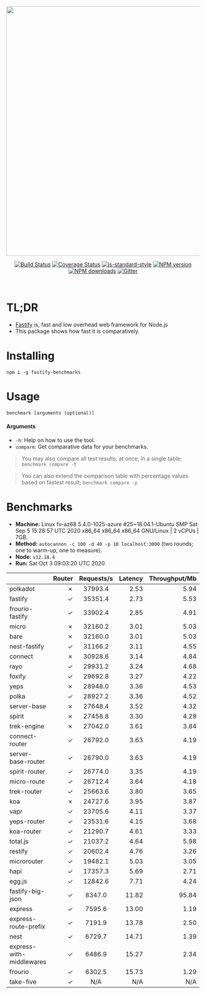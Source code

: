 <div align="center">
<img src="https://github.com/fastify/graphics/raw/master/full-logo.png" width="650" height="auto"/>
</div>

<div align="center">

[![Build Status](https://travis-ci.org/fastify/fastify.svg?branch=master)](https://travis-ci.org/fastify/fastify)
[![Coverage Status](https://coveralls.io/repos/github/fastify/fastify/badge.svg?branch=master)](https://coveralls.io/github/fastify/fastify?branch=master)
[![js-standard-style](https://img.shields.io/badge/code%20style-standard-brightgreen.svg?style=flat)](http://standardjs.com/)
[![NPM version](https://img.shields.io/npm/v/fastify.svg?style=flat)](https://www.npmjs.com/package/fastify)
[![NPM downloads](https://img.shields.io/npm/dm/fastify.svg?style=flat)](https://www.npmjs.com/package/fastify) [![Gitter](https://badges.gitter.im/gitterHQ/gitter.svg)](https://gitter.im/fastify)
</div>
<br />

# TL;DR

* [Fastify](https://github.com/fastify/fastify) is, fast and low overhead web framework for Node.js
* This package shows how fast it is comparatively.

# Installing

```
npm i -g fastify-benchmarks
```

# Usage

```
benchmark [arguments (optional)]
```

#### Arguments

* `-h`: Help on how to use the tool.
* `compare`: Get comparative data for your benchmarks.

> You may also compare all test results, at once, in a single table; `benchmark compare -t`

> You can also extend the comparison table with percentage values based on fastest result; `benchmark compare -p`
# Benchmarks
* __Machine:__ Linux fv-az68 5.4.0-1025-azure #25~18.04.1-Ubuntu SMP Sat Sep 5 15:28:57 UTC 2020 x86_64 x86_64 x86_64 GNU/Linux | 2 vCPUs | 7GB.
* __Method:__ `autocannon -c 100 -d 40 -p 10 localhost:3000` (two rounds; one to warm-up, one to measure).
* __Node:__ `v12.18.4`
* __Run:__ Sat Oct  3 09:03:20 UTC 2020

|                          | Router | Requests/s | Latency | Throughput/Mb |
| :--                      | --:    | :-:        | --:     | --:           |
| polkadot                 | ✗      | 37993.4    | 2.53    | 5.94          |
| fastify                  | ✓      | 35351.4    | 2.73    | 5.53          |
| frourio-fastify          | ✓      | 33902.4    | 2.85    | 4.91          |
| micro                    | ✗      | 32160.2    | 3.01    | 5.03          |
| bare                     | ✗      | 32160.0    | 3.01    | 5.03          |
| nest-fastify             | ✓      | 31166.2    | 3.11    | 4.55          |
| connect                  | ✗      | 30928.6    | 3.14    | 4.84          |
| rayo                     | ✓      | 29931.2    | 3.24    | 4.68          |
| foxify                   | ✓      | 29692.8    | 3.27    | 4.22          |
| yeps                     | ✗      | 28948.0    | 3.36    | 4.53          |
| polka                    | ✓      | 28927.2    | 3.36    | 4.52          |
| server-base              | ✗      | 27648.4    | 3.52    | 4.32          |
| spirit                   | ✗      | 27458.8    | 3.30    | 4.29          |
| trek-engine              | ✗      | 27042.0    | 3.61    | 3.84          |
| connect-router           | ✓      | 26792.0    | 3.63    | 4.19          |
| server-base-router       | ✓      | 26790.0    | 3.63    | 4.19          |
| spirit-router            | ✓      | 26774.0    | 3.35    | 4.19          |
| micro-route              | ✓      | 26712.4    | 3.64    | 4.18          |
| trek-router              | ✓      | 25663.6    | 3.80    | 3.65          |
| koa                      | ✗      | 24727.6    | 3.95    | 3.87          |
| vapr                     | ✓      | 23705.6    | 4.11    | 3.37          |
| yeps-router              | ✓      | 23531.6    | 4.15    | 3.68          |
| koa-router               | ✓      | 21290.7    | 4.61    | 3.33          |
| total.js                 | ✓      | 21037.2    | 4.64    | 5.98          |
| restify                  | ✓      | 20602.4    | 4.76    | 3.26          |
| microrouter              | ✓      | 19482.1    | 5.03    | 3.05          |
| hapi                     | ✓      | 17357.3    | 5.69    | 2.71          |
| egg.js                   | ✓      | 12842.6    | 7.71    | 4.24          |
| fastify-big-json         | ✓      | 8347.0     | 11.82   | 95.84         |
| express                  | ✓      | 7595.6     | 13.00   | 1.19          |
| express-route-prefix     | ✓      | 7191.9     | 13.78   | 2.50          |
| nest                     | ✓      | 6729.7     | 14.71   | 1.39          |
| express-with-middlewares | ✓      | 6486.9     | 15.27   | 2.34          |
| frourio                  | ✓      | 6302.5     | 15.73   | 1.29          |
| take-five                | ✓      | N/A        | N/A     | N/A           |
